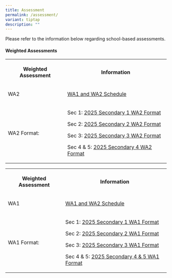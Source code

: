 ```yaml
---
title: Assessment
permalink: /assessment/
variant: tiptap
description: ""
---
```

<p>Please refer to the information below regarding school-based assessments.</p>
<h4>Weighted Assessments</h4>
<table style="minWidth: 50px">
<colgroup>
<col>
<col>
</colgroup>
<tbody>
<tr>
<th rowspan="1" colspan="1">
<p>Weighted Assessment</p>
</th>
<th rowspan="1" colspan="1">
<p>Information</p>
</th>
</tr>
<tr>
<td rowspan="1" colspan="1">
<p>WA2</p>
</td>
<td rowspan="1" colspan="1">
<p><a href="/files/Assessment/2025 Assessment/2025_WA1_Information_for_website_final.pdf" rel="noopener nofollow" target="_blank">WA1 and WA2 Schedule</a>
</p>
</td>
</tr>
<tr>
<td rowspan="1" colspan="1">
<p>WA2 Format:</p>
</td>
<td rowspan="1" colspan="1">
<p>Sec 1: <a href="/files/Assessment/2025 Assessment/2025_Secondary_1_WA2_Format.pdf" rel="noopener nofollow" target="_blank">2025 Secondary 1 WA2 Format</a>
</p>
<p>Sec 2: <a href="/files/Assessment/2025 Assessment/2025_Secondary_2_WA2_Format.pdf" rel="noopener nofollow" target="_blank">2025 Secondary 2 WA2 Format</a>
</p>
<p>Sec 3: <a href="/files/Assessment/2025 Assessment/2025_Secondary_3_WA2_Format.pdf" rel="noopener nofollow" target="_blank">2025 Secondary 3 WA2 Format</a>
</p>
<p>Sec 4 &amp; 5: <a href="/files/Assessment/2025 Assessment/2025_Secondary_4_5_WA2_Format.pdf" rel="noopener nofollow" target="_blank">2025 Secondary 4 WA2 Format</a>
</p>
</td>
</tr>
</tbody>
</table>
<p></p>
<p></p>
<table style="minWidth: 50px">
<colgroup>
<col>
<col>
</colgroup>
<tbody>
<tr>
<th rowspan="1" colspan="1">
<p>Weighted Assessment</p>
</th>
<th rowspan="1" colspan="1">
<p>Information</p>
</th>
</tr>
<tr>
<td rowspan="1" colspan="1">
<p>WA1</p>
</td>
<td rowspan="1" colspan="1">
<p><a href="/files/Assessment/2025 Assessment/2025_WA1_Information_for_website_final.pdf" rel="noopener nofollow" target="_blank">WA1 and WA2 Schedule</a>
</p>
</td>
</tr>
<tr>
<td rowspan="1" colspan="1">
<p>WA1 Format:</p>
</td>
<td rowspan="1" colspan="1">
<p>Sec 1: <a href="/files/Assessment/2025 Assessment/2025_Secondary_1_WA1_Format.pdf" rel="noopener nofollow" target="_blank">2025 Secondary 1 WA1 Format</a>
</p>
<p>Sec 2: <a href="/files/Assessment/2025 Assessment/2025_Secondary_2_WA1_Format.pdf" rel="noopener nofollow" target="_blank">2025 Secondary 2 WA1 Format</a>
</p>
<p>Sec 3: <a href="/files/Assessment/2025 Assessment/2025_Secondary_3_WA1_Format.pdf" rel="noopener nofollow" target="_blank">2025 Secondary 3 WA1 Format</a>
</p>
<p>Sec 4 &amp; 5: <a href="/files/Assessment/2025 Assessment/2025_Secondary_4_5_WA1_Format.pdf" rel="noopener nofollow" target="_blank">2025 Secondary 4 &amp; 5 WA1 Format</a>
</p>
</td>
</tr>
</tbody>
</table>
<p></p>